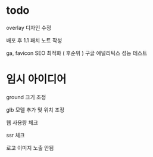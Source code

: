 # todo

overlay 디자인 수정

배포 후 1.1 패치 노트 작성

ga, favicon
SEO 최적화 ( 후순위 )
구글 애널리틱스
성능 테스트

# 임시 아이디어

ground 크기 조정

glb 모델 추가 및 위치 조정

웹 사용량 체크

ssr 체크

로고 이미지 노출 안됨

